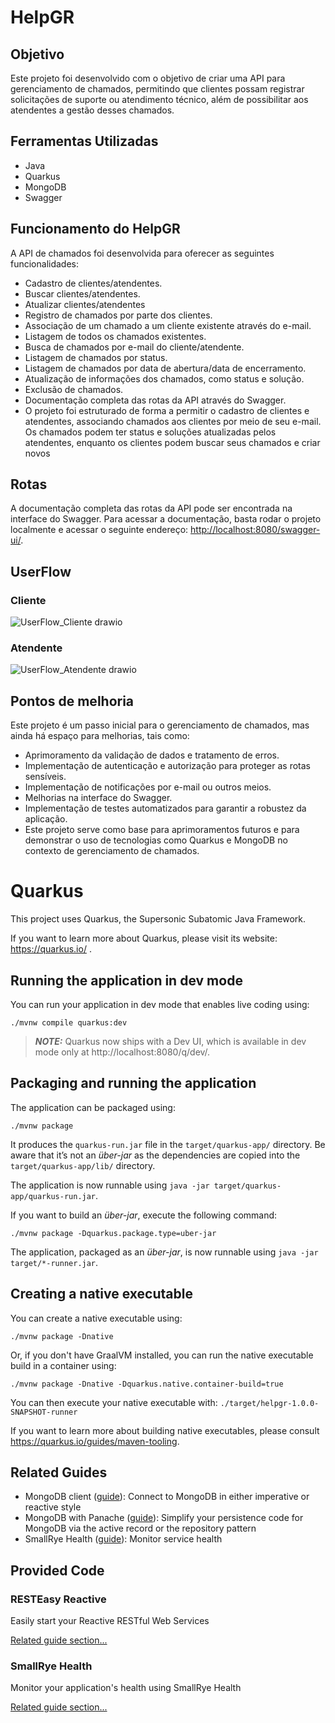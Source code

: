 # HelpGR

## Objetivo
Este projeto foi desenvolvido com o objetivo de criar uma API para gerenciamento de chamados, permitindo que clientes possam registrar solicitações de suporte ou atendimento técnico, além de possibilitar aos atendentes a gestão desses chamados.

## Ferramentas Utilizadas
- Java
- Quarkus
- MongoDB
- Swagger

## Funcionamento do HelpGR
A API de chamados foi desenvolvida para oferecer as seguintes funcionalidades:

- Cadastro de clientes/atendentes.
- Buscar clientes/atendentes.
- Atualizar clientes/atendentes
- Registro de chamados por parte dos clientes.
- Associação de um chamado a um cliente existente através do e-mail.
- Listagem de todos os chamados existentes.
- Busca de chamados por e-mail do cliente/atendente.
- Listagem de chamados por status.
- Listagem de chamados por data de abertura/data de encerramento.
- Atualização de informações dos chamados, como status e solução.
- Exclusão de chamados.
- Documentação completa das rotas da API através do Swagger.
- O projeto foi estruturado de forma a permitir o cadastro de clientes e atendentes, associando chamados aos clientes por meio de seu e-mail. Os chamados podem ter status e soluções atualizadas pelos atendentes, enquanto os clientes podem buscar seus chamados e criar novos

## Rotas 
A documentação completa das rotas da API pode ser encontrada na interface do Swagger. Para acessar a documentação, basta rodar o projeto localmente e acessar o seguinte endereço: [http://localhost:8080/swagger-ui/](http://localhost:8080/q/swagger-ui/).

## UserFlow

### Cliente
![UserFlow_Cliente drawio](https://github.com/Gabriel-Leandr0/HelpGR/assets/121676186/94671e7f-786d-433f-b79e-f186c0efb0fa)

### Atendente
![UserFlow_Atendente drawio](https://github.com/Gabriel-Leandr0/HelpGR/assets/121676186/a88073ac-c048-4e5c-9eb0-8fe73a3429d5)

## Pontos de melhoria
Este projeto é um passo inicial para o gerenciamento de chamados, mas ainda há espaço para melhorias, tais como:

- Aprimoramento da validação de dados e tratamento de erros.
- Implementação de autenticação e autorização para proteger as rotas sensíveis.
- Implementação de notificações por e-mail ou outros meios.
- Melhorias na interface do Swagger.
- Implementação de testes automatizados para garantir a robustez da aplicação.
- Este projeto serve como base para aprimoramentos futuros e para demonstrar o uso de tecnologias como Quarkus e MongoDB no contexto de gerenciamento de chamados.


# Quarkus

This project uses Quarkus, the Supersonic Subatomic Java Framework.

If you want to learn more about Quarkus, please visit its website: https://quarkus.io/ .

## Running the application in dev mode

You can run your application in dev mode that enables live coding using:
```shell script
./mvnw compile quarkus:dev
```

> **_NOTE:_**  Quarkus now ships with a Dev UI, which is available in dev mode only at http://localhost:8080/q/dev/.

## Packaging and running the application

The application can be packaged using:
```shell script
./mvnw package
```
It produces the `quarkus-run.jar` file in the `target/quarkus-app/` directory.
Be aware that it’s not an _über-jar_ as the dependencies are copied into the `target/quarkus-app/lib/` directory.

The application is now runnable using `java -jar target/quarkus-app/quarkus-run.jar`.

If you want to build an _über-jar_, execute the following command:
```shell script
./mvnw package -Dquarkus.package.type=uber-jar
```

The application, packaged as an _über-jar_, is now runnable using `java -jar target/*-runner.jar`.

## Creating a native executable

You can create a native executable using: 
```shell script
./mvnw package -Dnative
```

Or, if you don't have GraalVM installed, you can run the native executable build in a container using: 
```shell script
./mvnw package -Dnative -Dquarkus.native.container-build=true
```

You can then execute your native executable with: `./target/helpgr-1.0.0-SNAPSHOT-runner`

If you want to learn more about building native executables, please consult https://quarkus.io/guides/maven-tooling.

## Related Guides

- MongoDB client ([guide](https://quarkus.io/guides/mongodb)): Connect to MongoDB in either imperative or reactive style
- MongoDB with Panache ([guide](https://quarkus.io/guides/mongodb-panache)): Simplify your persistence code for MongoDB via the active record or the repository pattern
- SmallRye Health ([guide](https://quarkus.io/guides/smallrye-health)): Monitor service health

## Provided Code

### RESTEasy Reactive

Easily start your Reactive RESTful Web Services

[Related guide section...](https://quarkus.io/guides/getting-started-reactive#reactive-jax-rs-resources)

### SmallRye Health

Monitor your application's health using SmallRye Health

[Related guide section...](https://quarkus.io/guides/smallrye-health)
